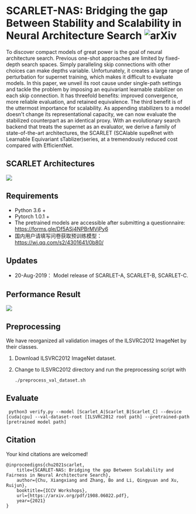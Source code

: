 # SCARLET-NAS: Bridging the gap Between Stability and Scalability in Neural Architecture Search ![arXiv](http://img.shields.io/badge/cs.CV-arXiv%3A1908.06022-B31B1B.svg)

To discover compact models of great power is the goal of neural architecture search. Previous one-shot approaches are limited by fixed-depth search spaces. Simply paralleling skip connections with other choices can make depths variable. Unfortunately, it creates a large range of perturbation for supernet training, which makes it difficult to evaluate models. In this paper, we unveil its root cause under single-path settings and tackle the problem by imposing an equivariant learnable stabilizer on each skip connection. It has threefold benefits: improved convergence, more reliable evaluation, and retained equivalence. The third benefit is of the uttermost importance for scalability. As appending stabilizers to a model doesn't change its representational capacity, we can now evaluate the stabilized counterpart as an identical proxy. With an evolutionary search backend that treats the supernet as an evaluator, we derive a family of state-of-the-art architectures, the SCARLET (SCAlable supeRnet with Learnable Equivariant sTablizer)series, at a tremendously reduced cost compared with EfficientNet.

## SCARLET Architectures
![](images/scarlet-architectures.png)

## Requirements
* Python 3.6 +
* Pytorch 1.0.1 +
* The pretrained models are accessible after submitting a questionnaire: https://forms.gle/Df5ASj4NPBrMVjPy6
* 国内用户请填写问卷获取预训练模型： https://wj.qq.com/s2/4301641/0b80/

## Updates

* 20-Aug-2019： Model release of SCARLET-A, SCARLET-B, SCARLET-C.

## Performance Result
![](images/benchmark.png)

## Preprocessing
We have reorganized all validation images of the ILSVRC2012 ImageNet by their classes.

1. Download ILSVRC2012 ImageNet dataset.

2. Change to ILSVRC2012 directory and run the preprocessing script with
    ```
    ./preprocess_val_dataset.sh
    ```

## Evaluate

     python3 verify.py --model [Scarlet_A|Scarlet_B|Scarlet_C] --device [cuda|cpu] --val-dataset-root [ILSVRC2012 root path] --pretrained-path [pretrained model path]

## Citation

Your kind citations are welcomed!


    @inproceedigns{chu2021scarlet,
        title={SCARLET-NAS: Bridging the gap Between Scalability and Fairness in Neural Architecture Search},
        author={Chu, Xiangxiang and Zhang, Bo and Li, Qingyuan and Xu, Ruijun},
        booktitle={ICCV Workshops},
        url={https://arxiv.org/pdf/1908.06022.pdf},
        year={2021}
    }
